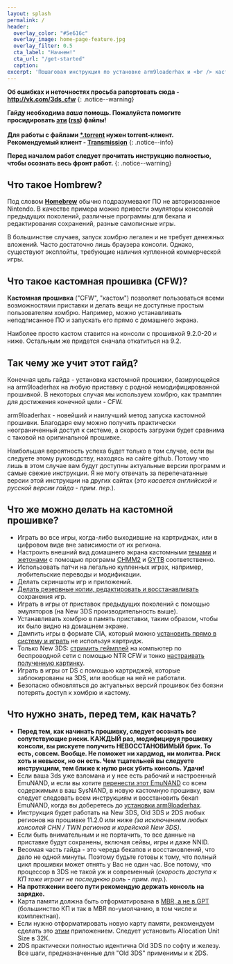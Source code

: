 ```yaml
---
layout: splash
permalink: /
header:
  overlay_color: "#5e616c"
  overlay_image: home-page-feature.jpg
  overlay_filter: 0.5
  cta_label: "Начнем!"
  cta_url: "/get-started"
  caption:
excerpt: 'Пошаговая инструкция по установке arm9loaderhax и <br /> кастомной прошивки для 3DS от А до Я.<br /><br />**Актуализировал к версии гайда от Plailect 30.11.2016**'
---
```


**Об ошибках и неточностях просьба рапортовать сюда - http://vk.com/3ds_cfw**
{: .notice--warning}

**Гайду необходима *ваша* помощь. Пожалуйста помогите просидировать [эти](https://github.com/Plailect/Guide/archive/master.zip) ([rss](https://plailect.github.io/Guide/rss.xml)) файлы!**<br><br>**Для работы с файлами [*.torrent](https://ru.wikipedia.org/wiki/.torrent) нужен torrent-клиент. Рекомендуемый клиент - [Transmission](https://sourceforge.net/projects/trqtw/files/latest/download)**
{: .notice--info}

**Перед началом работ следует прочитать инструкцию полностью, чтобы осознать весь фронт работ.**
{: .notice--warning}

## Что такое Hombrew? 

Под словом [**Homebrew**](https://en.wikipedia.org/wiki/List_of_Homebrew_video_games) обычно подразумевают ПО не авторизованное Nintendo. В качестве примера можно привести эмуляторы консолей предыдущих поколений, различные программы для бекапа и редактирования сохранений, разные самописные игры.

В большинстве случаев, запуск хомбрю легален и не требует денежных вложений. Часто достаточно лишь браузера консоли. Однако, существуют эксплойты, требующие наличия купленной коммерческой игры. 

## Что такое кастомная прошивка (CFW)?

**Кастомная прошивка** ("CFW", "кастом") позволяет пользоваться всеми возможностями приставки и делать вещи не доступные простым пользователям хомбрю. Например, можно устанавливать неподписанное ПО и запускать его прямо с домашнего экрана. 

Наиболее просто кастом ставится на консоли с прошивкой 9.2.0-20 и ниже. Остальным же придется сначала откатиться на 9.2.

## Так чему же учит этот гайд?

Конечная цель гайда - установка кастомной прошивки, базирующейся на arm9loaderhax на любую приставку с родной немодифицированной прошивкой. В некоторых случая мы используем хомбрю, как трамплин для достижения конечной цели - CFW. 

arm9loaderhax - новейший и наилучший метод запуска кастомной прошивки. Благодаря ему можно получить практически неограниченный доступ к системе, а скорость загрузки будет сравнима с таковой на оригинальной прошивке.

Наибольшая вероятность успеха будет только в том случае, если вы следуете этому руководству, находясь на сайте github. Потому что лишь в этом случае вам будут доступны актуальные версии программ и самые свежие инструкции. Я не могу отвечать за перепечатанные версии этой инструкции на других сайтах (*это касается английской и русской версии гайда - прим. пер.*).

## Что же можно делать на кастомной прошивке?

+ Играть во все игры, когда-либо выходившие на картриджах, или в цифровом виде вне зависимости от их региона.
+ Настроить внешний вид домашнего экрана кастомными [темами](themes) и [жетонами](badges) с помощью программ [СHMM2](http://rinnegatamante.it/site/3ds_hbs.php) и [GYTB](https://github.com/MrCheeze/GYTB) соответственно. 
+ Использовать патчи на легально купленных играх, например, любительские переводы и модификации. 
+ Делать скриншоты игр и приложений.
+ [Делать резервные копии, редактировать и восстанавливать](https://gbatemp.net/threads/release-jks-savemanager-Homebrew-cia-save-manager.413143/) сохранения игр. 
+ Играть в игры от приставок предыдущих поколений с помощью эмуляторов (на New 3DS производительность выше).
+ Устанавливать хомбрю в память приставки, таким образом, чтобы их было видно на домашнем экране.
+ Дампить игры в формате CIA, который можно [установить прямо в систему и играть](https://vk.com/3ds_cfw?w=wall-125012133_147%2Fall) не используя картридж. 
+ Только New 3DS: [стримить геймплей](https://vk.com/3ds_cfw?w=wall-125012133_102%2Fall) на компьютер по беспроводной сети с помощью NTR CFW и тонко [настраивать полученную картинку](https://vk.com/3ds_cfw?w=wall-125012133_111%2Fall).
+ Играть в игры от DS с помощью картриджей, которые заблокированы на 3DS, или вообще на ней не работали.
+ Безопасно обновляться до актуальных версий прошивок без боязни потерять доступ к хомбрю и кастому. 

## Что нужно знать, перед тем, как начать?

+ **Перед тем, как начинать прошивку, следует осознать все сопутствующие риски. КАЖДЫЙ раз, модифицируя прошивку консоли, вы рискуете получить НЕВОССТАНОВИМЫЙ брик. То есть, совсем. Вообще. Не поможет ни хардмод, ни молитва. Риск хоть и невысок, но он есть. Чем тщательней вы следуете инструкциям, тем ближе к нулю риск убить консоль. Удачи!**
+ Если ваша 3ds уже взломана и у нее есть рабочий и настроенный EmuNAND, и если вы хотите [перенести этот EmuNAND](move-emunand) со всем содержимым в ваш SysNAND, в новую кастомную прошивку, вам следует следовать всем инструкциям и восстановить бекап EmuNAND, когда вы доберетесь до [установки arm9loaderhax](installing-arm9loaderhax).
+ Инструкция будет работать на New 3DS, Old 3DS и 2DS любых регионов на прошивке 11.2.0 или ниже *(за исключением любых консолей CHN / TWN регионов и корейской New 3DS)*.
+ Если быть внимательным и не портачить, то все данные на приставке будут сохранены, включая сейвы, игры и даже NNID.
+ Весомая часть гайда - это череда бекапов и восстановлений, что дело не одной минуты. Поэтому будьте готовы к тому, что полный цикл прошивки может отнять у Вас не один час. Все потому, что процессор в 3DS не такой уж и современный (*скорость доступа к КП тоже играет не последнюю роль - прим. пер.*).
+ **На протяжении всего пути рекомендую держать консоль на зарядке.**
+ Карта памяти должна быть отформатирована в [MBR, а не в GPT](http://www.howtogeek.com/245610/) (большинство КП и так в MBR по-умолчанию, в том числе и комплектная).
+ Если нужно отформатировать новую карту памяти, рекомендуем сделать это [этим](http://www.ridgecrop.demon.co.uk/index.htm?guiformat.htm) приложением. Следует установить Allocation Unit Size в 32К.
+ 2DS практически полностью идентична Old 3DS по софту и железу. Все шаги, предназначенные для "Old 3DS" применимы и к 2DS.